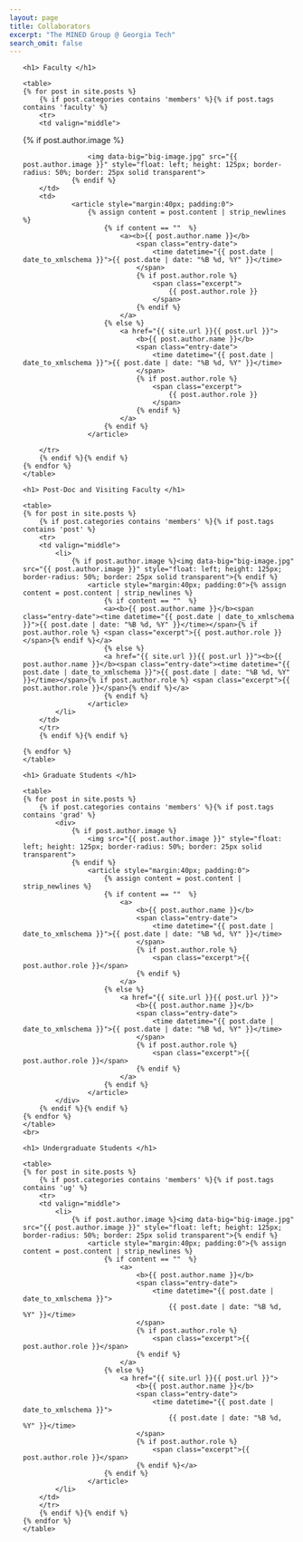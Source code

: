 ```yaml
---
layout: page
title: Collaborators
excerpt: "The MINED Group @ Georgia Tech"
search_omit: false
---
```


<ul class="post-list">
    
	<h1> Faculty </h1>
	
	<table>
	{% for post in site.posts %} 
		{% if post.categories contains 'members' %}{% if post.tags contains 'faculty' %}
		<tr>
		<td valign="middle">
<!-- 			<li>
 -->			{% if post.author.image %}
					<img data-big="big-image.jpg" src="{{ post.author.image }}" style="float: left; height: 125px; border-radius: 50%; border: 25px solid transparent">
				{% endif %}
		</td>
		<td>
				<article style="margin:40px; padding:0">
					{% assign content = post.content | strip_newlines %}
						{% if content == ""  %}
							<a><b>{{ post.author.name }}</b>
								<span class="entry-date">
									<time datetime="{{ post.date | date_to_xmlschema }}">{{ post.date | date: "%B %d, %Y" }}</time>
								</span>
								{% if post.author.role %} 
									<span class="excerpt">
										{{ post.author.role }}
									</span>
								{% endif %}
							</a>
						{% else %}
							<a href="{{ site.url }}{{ post.url }}">
								<b>{{ post.author.name }}</b>
								<span class="entry-date">
									<time datetime="{{ post.date | date_to_xmlschema }}">{{ post.date | date: "%B %d, %Y" }}</time>
								</span>
								{% if post.author.role %} 
									<span class="excerpt">
										{{ post.author.role }}
									</span>
								{% endif %}
							</a>
						{% endif %}
					</article>
<!-- 			</li>
 -->		</td>
		</tr>
		{% endif %}{% endif %}
	{% endfor %}
	</table>
	
	<h1> Post-Doc and Visiting Faculty </h1>

	<table>
	{% for post in site.posts %} 
		{% if post.categories contains 'members' %}{% if post.tags contains 'post' %}
		<tr>
		<td valign="middle">
			<li>
				{% if post.author.image %}<img data-big="big-image.jpg" src="{{ post.author.image }}" style="float: left; height: 125px; border-radius: 50%; border: 25px solid transparent">{% endif %}
					<article style="margin:40px; padding:0">{% assign content = post.content | strip_newlines %}
						{% if content == ""  %}
						<a><b>{{ post.author.name }}</b><span class="entry-date"><time datetime="{{ post.date | date_to_xmlschema }}">{{ post.date | date: "%B %d, %Y" }}</time></span>{% if post.author.role %} <span class="excerpt">{{ post.author.role }}</span>{% endif %}</a>
						{% else %}
						<a href="{{ site.url }}{{ post.url }}"><b>{{ post.author.name }}</b><span class="entry-date"><time datetime="{{ post.date | date_to_xmlschema }}">{{ post.date | date: "%B %d, %Y" }}</time></span>{% if post.author.role %} <span class="excerpt">{{ post.author.role }}</span>{% endif %}</a>
						{% endif %}
					</article>
			</li>
		</td>
		</tr>
		{% endif %}{% endif %}

	{% endfor %}
	</table>
	
	<h1> Graduate Students </h1>
	
	<table>
	{% for post in site.posts %} 
		{% if post.categories contains 'members' %}{% if post.tags contains 'grad' %}
			<div>
				{% if post.author.image %}
				    <img src="{{ post.author.image }}" style="float: left; height: 125px; border-radius: 50%; border: 25px solid transparent">
				{% endif %}
					<article style="margin:40px; padding:0">
					    {% assign content = post.content | strip_newlines %}
						{% if content == ""  %}
							<a>
								<b>{{ post.author.name }}</b>
								<span class="entry-date">
									<time datetime="{{ post.date | date_to_xmlschema }}">{{ post.date | date: "%B %d, %Y" }}</time>
								</span>
								{% if post.author.role %} 
									<span class="excerpt">{{ post.author.role }}</span>
								{% endif %}
							</a>
						{% else %}
							<a href="{{ site.url }}{{ post.url }}">
								<b>{{ post.author.name }}</b>
								<span class="entry-date">
									<time datetime="{{ post.date | date_to_xmlschema }}">{{ post.date | date: "%B %d, %Y" }}</time>
								</span>
								{% if post.author.role %} 
									<span class="excerpt">{{ post.author.role }}</span>
								{% endif %}
							</a>
						{% endif %}
					</article>
			</div>
		{% endif %}{% endif %}
	{% endfor %}
	</table>
	<br>
	
	<h1> Undergraduate Students </h1>
	
	<table>
	{% for post in site.posts %} 
		{% if post.categories contains 'members' %}{% if post.tags contains 'ug' %}
		<tr>
		<td valign="middle">
			<li>
				{% if post.author.image %}<img data-big="big-image.jpg" src="{{ post.author.image }}" style="float: left; height: 125px; border-radius: 50%; border: 25px solid transparent">{% endif %}
					<article style="margin:40px; padding:0">{% assign content = post.content | strip_newlines %}
						{% if content == ""  %}
							<a>
								<b>{{ post.author.name }}</b>
								<span class="entry-date">
									<time datetime="{{ post.date | date_to_xmlschema }}">
										{{ post.date | date: "%B %d, %Y" }}</time>
								</span>
								{% if post.author.role %} 
									<span class="excerpt">{{ post.author.role }}</span>
								{% endif %}
							</a>
						{% else %}
							<a href="{{ site.url }}{{ post.url }}">
								<b>{{ post.author.name }}</b>
								<span class="entry-date">
									<time datetime="{{ post.date | date_to_xmlschema }}">
										{{ post.date | date: "%B %d, %Y" }}</time>
								</span>
								{% if post.author.role %} 
									<span class="excerpt">{{ post.author.role }}</span>
								{% endif %}</a>
						{% endif %}
					</article>
			</li>
		</td>
		</tr>
		{% endif %}{% endif %}
	{% endfor %}
	</table>
	
</ul>
